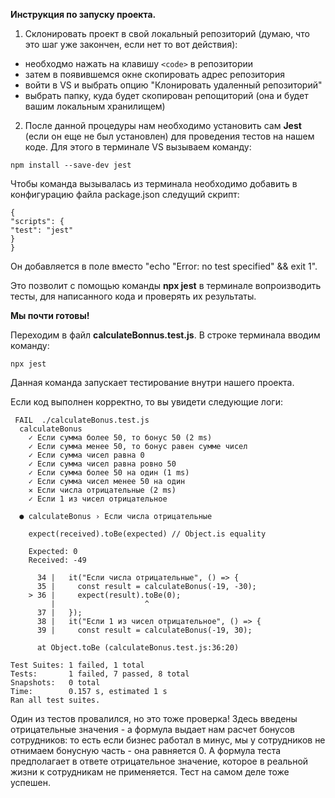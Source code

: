 **Инструкция по запуску проекта.**

1. Склонировать проект в свой локальный репозиторий (думаю, что это шаг уже закончен, если нет то вот действия):

- необходмо нажать на клавишу `<code>` в репозитории
- затем в появившемся окне скопировать адрес репозитория
- войти в VS и выбрать опцию "Клонировать удаленный репозиторий"
- выбрать папку, куда будет скопирован репощиторий (она и будет вашим локальным хранилищем)

2. После данной процедуры нам необходимо установить сам **Jest** (если он еще не был установлен) для проведения тестов на нашем коде. Для этого в терминале VS вызываем команду:

```
npm install --save-dev jest
```

Чтобы команда вызывалась из терминала необходимо добавить в конфигурацию файла package.json следущий скрипт:

```
{
"scripts": {
"test": "jest"
}
}
```

Он добавляется в поле вместо "echo \"Error: no test specified\" && exit 1".

Это позволит с помощью команды **npx jest** в терминале вопроизводить тесты, для написанного кода и проверять их результаты.

**Мы почти готовы!**

Переходим в файл **calculateBonnus.test.js**.
В строке терминала вводим команду:

```
npx jest
```

Данная команда запускает тестирование внутри нашего проекта.

Если код выполнен корректно, то вы увидети следующие логи:

```
 FAIL  ./calculateBonus.test.js
  calculateBonus
    ✓ Если сумма более 50, то бонус 50 (2 ms)
    ✓ Если сумма менее 50, то бонус равен сумме чисел
    ✓ Если сумма чисел равна 0
    ✓ Если сумма чисел равна ровно 50
    ✓ Если сумма более 50 на один (1 ms)
    ✓ Если сумма чисел менее 50 на один
    ✕ Если числа отрицательные (2 ms)
    ✓ Если 1 из чисел отрицательное

  ● calculateBonus › Если числа отрицательные

    expect(received).toBe(expected) // Object.is equality

    Expected: 0
    Received: -49

      34 |   it("Если числа отрицательные", () => {
      35 |     const result = calculateBonus(-19, -30);
    > 36 |     expect(result).toBe(0);
         |                    ^
      37 |   });
      38 |   it("Если 1 из чисел отрицательное", () => {
      39 |     const result = calculateBonus(-19, 30);

      at Object.toBe (calculateBonus.test.js:36:20)

Test Suites: 1 failed, 1 total
Tests:       1 failed, 7 passed, 8 total
Snapshots:   0 total
Time:        0.157 s, estimated 1 s
Ran all test suites.
```

Один из тестов провалился, но это тоже проверка! Здесь введены отрицательные значения - а формула выдает нам расчет бонусов сотрудников: то есть если бизнес работал в минус, мы у сотрудников не отнимаем бонусную часть - она равняется 0. А формула теста предполагает в ответе отрицательное значение, которое в реальной жизни к сотрудникам не применяется. Тест на самом деле тоже успешен.
